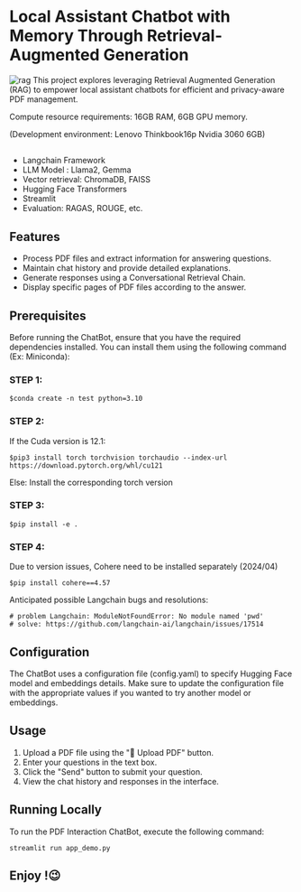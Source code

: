 # Local Assistant Chatbot with Memory Through Retrieval-Augmented Generation
![rag](https://github.com/haooyuee/Local-RAG-Chatbot/assets/104264477/2e15e69d-1d8c-476a-a5de-35b34624f6f2)
This project explores leveraging Retrieval Augmented Generation (RAG) to empower local assistant chatbots for efficient and privacy-aware PDF management. 

Compute resource requirements: 16GB RAM, 6GB GPU memory. 

(Development environment: Lenovo Thinkbook16p Nvidia 3060 6GB)


##
* Langchain Framework
* LLM Model : Llama2, Gemma
* Vector retrieval: ChromaDB, FAISS
* Hugging Face Transformers
* Streamlit
* Evaluation: RAGAS, ROUGE, etc.

## Features 
* Process PDF files and extract information for answering questions.
* Maintain chat history and provide detailed explanations.
* Generate responses using a Conversational Retrieval Chain.
* Display specific pages of PDF files according to the answer.

## Prerequisites
Before running the ChatBot, ensure that you have the required dependencies installed. You can install them using the following command (Ex: Miniconda):
### STEP 1:
```
$conda create -n test python=3.10
```
### STEP 2:
If the Cuda version is 12.1:
```
$pip3 install torch torchvision torchaudio --index-url https://download.pytorch.org/whl/cu121
```
Else: Install the corresponding torch version
### STEP 3:
```
$pip install -e .
```
### STEP 4:
Due to version issues, Cohere need to be installed separately (2024/04)
```
$pip install cohere==4.57
```

Anticipated possible Langchain bugs and resolutions:
```
# problem Langchain: ModuleNotFoundError: No module named 'pwd'
# solve: https://github.com/langchain-ai/langchain/issues/17514
```

## Configuration 
The ChatBot uses a configuration file (config.yaml) to specify Hugging Face model and embeddings details. Make sure to update the configuration file with the appropriate values if you wanted to try another model or embeddings.

## Usage
1. Upload a PDF file using the "📁 Upload PDF" button.
2. Enter your questions in the text box.
3. Click the "Send" button to submit your question.
4. View the chat history and responses in the interface.

## Running Locally
To run the PDF Interaction ChatBot, execute the following command:

```
streamlit run app_demo.py
```

## Enjoy !😉

